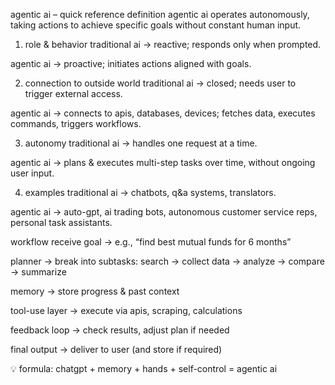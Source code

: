 agentic ai – quick reference
definition
agentic ai operates autonomously, taking actions to achieve specific goals without constant human input.

1. role & behavior
traditional ai → reactive; responds only when prompted.

agentic ai → proactive; initiates actions aligned with goals.

2. connection to outside world
traditional ai → closed; needs user to trigger external access.

agentic ai → connects to apis, databases, devices; fetches data, executes commands, triggers workflows.

3. autonomy
traditional ai → handles one request at a time.

agentic ai → plans & executes multi-step tasks over time, without ongoing user input.

4. examples
traditional ai → chatbots, q&a systems, translators.

agentic ai → auto-gpt, ai trading bots, autonomous customer service reps, personal task assistants.

workflow
receive goal → e.g., “find best mutual funds for 6 months”

planner → break into subtasks: search → collect data → analyze → compare → summarize

memory → store progress & past context

tool-use layer → execute via apis, scraping, calculations

feedback loop → check results, adjust plan if needed

final output → deliver to user (and store if required)

💡 formula: chatgpt + memory + hands + self-control = agentic ai
